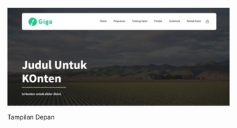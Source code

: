 ![alt text](https://github.com/FadlyKnight/tokonline/blob/master/public/ss-readme/laman-depan.JPG)

Tampilan Depan
